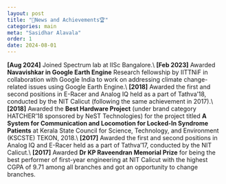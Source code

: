 ```yaml
---
layout: post
title: "🚀News and Achievements🏆"
categories: main
meta: "Sasidhar Alavala"
order: 1
date: 2024-08-01
---
```

**[Aug 2024]** Joined Spectrum lab at IISc Bangalore.\\
**[Feb 2023]** Awarded **Navavishkar in Google Earth Engine** Research fellowship by IITTNiF in collaboration with Google India to work on addressing climate change-related issues using Google Earth Engine.\\
**[2018]** Awarded the first and second positions in E-Racer and Analog IQ held as a part of Tathva’18, conducted by the NIT Calicut (following the same achievement in 2017).\\
**[2018]** Awarded the **Best Hardware Project** (under brand category HATCHER’18 sponsored by NeST Technologies) for the project titled **A System for Communication and Locomotion for Locked-In Syndrome Patients** at Kerala State Council for Science, Technology, and Environment (KSCSTE) TEKON, 2018.\\
**[2017]** Awarded the first and second positions in Analog IQ and E-Racer held as a part of Tathva’17, conducted by the NIT Calicut.\\
**[2017]** Awarded **Dr KP Raveendran Memorial Prize** for being the best performer of first-year engineering at NIT Calicut with the highest CGPA of 9.71 among all branches and got an opportunity to change branches.
